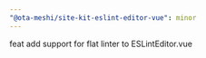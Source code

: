```yaml
---
"@ota-meshi/site-kit-eslint-editor-vue": minor
---
```


feat add support for flat linter to ESLintEditor.vue
